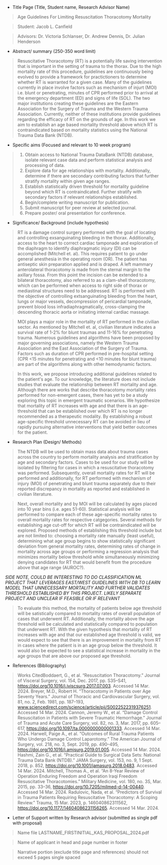 - Title Page (Title, Student name, Research Advisor Name)

> Age Guidelines For Limiting Resuscitation Thoracotomy Mortality

> Student: Jacob L. Canfield

> Advisors: Dr. Victoria Schlanser, Dr. Andrew Dennis, Dr. Julian Henderson

- Abstract/ summary (250-350 word limit)

> Resuscitative Thoracotomy (RT) is a potentially life saving intervention that is important in the setting of trauma to the thorax. Due to the high mortality rate of this procedure, guidelines are continuously being evolved to provide a framework for practictioners to determine whether RT is warranted for a given case. Many of the guidelines currently in place involve factors such as mechanism of injurt (MOI) i.e. blunt or penetrating, minutes of CPR performed prior to arrival at the emergency department (ED) and signs of life (SOL). The two major institutions creating these guidelines are the Eastern Association for the Surgery of Trauma and the Western Trauma Association. Currently, neither of these institutions provide guidelines regarding the efficacy of RT on the grounds of age. In this work we aim to establish an age based mortality threshold above which RT is contraindicated based on mortality statistics using the National Trauma Data Bank (NTDB). 

- Specific aims (Focused and relevant to 10 week program)

> 1) Obtain access to National Trauma DataBank (NTDB) database, isolate relevant case data and perform statistical analysis and processing of data.
> 2) Explore data for age relationships with mortality. Additionally, determine if there are secondary contributing factors that further stratify mortality within given age ranges.
> 3) Establish statistically driven threshold for mortality guideline beyond which RT is contraindicated. Further stratify with secondary factors if relevant relationships established.
> 4) Begin/complete writing manuscript for publication. 
> 5) Submit manuscript for peer review at selected journal.
> 6) Prepare poster/ oral presentation for conference.

- Significance/ Background (include hypothesis)


> RT is a damage control surgery performed with the goal of locating and controlling exsanguinating bleeding in the thorax. Additionally, access to the heart to correct cardiac tamponade and exploration of the diaphragm to identify diaphragmatic injury (DI) can be accomplished (Mitchell et. al). This requires patient to go under general anesthesia in the operating room (OR). The patient has antiseptic skin preparation applied and is draped. A left mammary anterolateral thoracotomy is made from the sternal margin to the axillary fossa. From this point the incision can be extended to a bilateral thoracotomy, also referred to as a clam-shell thoracotomy, which can be performed when access to right side of thorax or mediastinal structures need to be addressed. RT is performed with the objective of controlling extsanguinating bleeding from the heart, lungs or major vessels, decompression of pericardial tamponade, prevent blood loss infradiaphragmatically, cross-clamping the descending thoracic aorta or initiating internal cardiac massage. 

> MOI plays a major role in the mortality of RT performed in the civilian sector. As mentioned by Mitchell et. al, civilian literature indicates a survival rate of 1-2% for blunt traumas and 11-16% for penetrating trauma. Numerous guidelines and algorithms have been proposed by major governing associations, namely the Western Trauma Association and the East Association of the Surgery of Trauma. Factors such as duration of CPR performed in pre-hospital setting (CPR <15 minutes for penetrating and <10 minutes for blunt trauma) are part of the algorithms along with other hemodynamic factors. 

> In this work, we propose introducing additional guidelines related to the patient's age. To our knowledge, the literature does not include studies that evaluate the relationship between RT mortality and age. Although there are works that describe thoracotomy mortality rates performed for non-emergent cases, there has yet to be a study exploring this topic in emergent traumatic scenarios. We hypothesize that mortality of RT increases with age and that there is an age-threshold that can be established over which RT is no longer recommended as a  therapeutic modality. By establishing a robust age-specific threshold unnecessary RT can be avoided in lieu of rapidly pursuing alternative interventions that yield better outcomes for the patient.

- Research Plan (Design/ Methods)

> The NTDB will be used to obtain mass data about trauma cases across the country to perform mortality analysis and stratification by age and secondary factors. Cases to be used for our study will be isolated by filtering for cases in which a resuscitative thoracotomy was performed. Subsequently, overall mortality rates for RT will be performed and additionally, for RT performed with mechanism of injury (MOI) of penetrating and blunt trauma separately due to their reported discrepancy in mortality as reported and established in  civilian literature. 

> Next, overall mortality and by MOI will be calculated by ages placed into 10 year bins (i.e. ages 51-60). Statistical analysis will be performed to compare each of these age-specific mortality rates to overall mortality rates for respective catgegories. Several methods for establishing age cut-off for which RT will be contraindicated will be explored. Proposed methods of establishing this threshold include but are not limited to: choosing a mortality rate manually (least useful), determining what age group begins to show statistically significant deviation from general mortality rates, determining rates of change in mortality across age groups or performing a regression analysis that minimizes mortality below threshold while simultaneously minimizing denying candidates for RT that would benefit from the procedure above that age range (AUROC?). 

*SIDE NOTE, COULD BE INTERESTING TO DO CLASSIFICATION ML PROJECT THAT  LEVERAGES EAST/WEST GUIDELINES WITH DB TO LEARN MODEL THAT UNNECESSARY MORTALITY AND FURTHER VALIDATES THRESHOLD ESTABLISHED BY THIS PROJECT. LIKELY SEPARATE PROJECT AND UNCLEAR IF FEASIBLE OR IF RELEVANT*

> To evaluate this method, the mortality of patients below age threshold will be satistically compared to mortality rates of overall population of cases that underwent RT. Additionally, the mortality above the age threshold will be calculated and statistically compared to population that underwent RT. With the given hypothesis that mortality of RT increases with age and that our established age threshold is valid, we would expect to see that there is an improvement in mortality from RT in cases where the patient is in an age group below the threshold. It would also be expected to see a statistical increase in mortality in the age groups that are above our proposed age threshold. 

- References (Bibliography)

> Works CitedBoddaert, G., et al. “Resuscitation Thoracotomy.” Journal of Visceral Surgery, vol. 154, Dec. 2017, pp. S35–S41, https://doi.org/10.1016/j.jviscsurg.2017.07.003. Accessed 14 Mar. 2024.
Breyer, M.D., Robert H. “Thoracotomy in Patients over Age Seventy Years.” Journal of Thoracic and Cardiovascular Surgery, vol. 81, no. 2, Feb. 1981, pp. 187–193, www.sciencedirect.com/science/article/pii/S0022522319376251. Accessed 14 Mar. 2024.
Cannon, Jeremy W., et al. “Damage Control Resuscitation in Patients with Severe Traumatic Hemorrhage.” Journal of Trauma and Acute Care Surgery, vol. 82, no. 3, Mar. 2017, pp. 605–617, https://doi.org/10.1097/ta.0000000000001333. Accessed 14 Mar. 2024.
Harwell, Paige A., et al. “Outcomes of Rural Trauma Patients Who Undergo Damage Control Laparotomy.” The American Journal of Surgery, vol. 218, no. 3, Sept. 2019, pp. 490–495, https://doi.org/10.1016/j.amjsurg.2019.01.005. Accessed 14 Mar. 2024.
Hashmi, Zain G., et al. “Practical Guide to Surgical Data Sets: National Trauma Data Bank (NTDB).” JAMA Surgery, vol. 153, no. 9, 1 Sept. 2018, p. 852, https://doi.org/10.1001/jamasurg.2018.0483. Accessed 14 Mar. 2024.
Mitchell, Thomas A., et al. “An 8-Year Review of Operation Enduring Freedom and Operation Iraqi Freedom Resuscitative Thoracotomies.” Military Medicine, vol. 180, no. 3S, Mar. 2015, pp. 33–36, https://doi.org/10.7205/milmed-d-14-00440. Accessed 14 Mar. 2024.
Radulovic, Nada, et al. “Predictors of Survival in Trauma Patients Requiring Resuscitative Thoracotomy: A Scoping Review.” Trauma, 15 Mar. 2023, p. 146040862311562, https://doi.org/10.1177/14604086231156265. Accessed 14 Mar. 2024.

- Letter of Support written by Research advisor (submitted as single pdf with proposal)

> Name file LASTNAME_FIRSTINITIAL_KAS_PROPOSAL_2024.pdf

> Name of applicant in head and page number in footer

> Narrative portion (exclude title page and references) should not exceed 5 pages single spaced